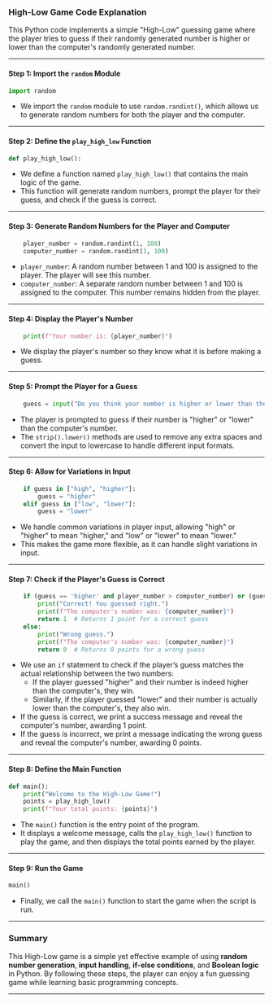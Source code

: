 
### High-Low Game Code Explanation

This Python code implements a simple "High-Low" guessing game where the player tries to guess if their randomly generated number is higher or lower than the computer's randomly generated number.

---

#### Step 1: Import the `random` Module
```python
import random
```
- We import the `random` module to use `random.randint()`, which allows us to generate random numbers for both the player and the computer.

---

#### Step 2: Define the `play_high_low` Function
```python
def play_high_low():
```
- We define a function named `play_high_low()` that contains the main logic of the game.
- This function will generate random numbers, prompt the player for their guess, and check if the guess is correct.

---

#### Step 3: Generate Random Numbers for the Player and Computer
```python
    player_number = random.randint(1, 100)
    computer_number = random.randint(1, 100)
```
- `player_number`: A random number between 1 and 100 is assigned to the player. The player will see this number.
- `computer_number`: A separate random number between 1 and 100 is assigned to the computer. This number remains hidden from the player.

---

#### Step 4: Display the Player's Number
```python
    print(f"Your number is: {player_number}")
```
- We display the player's number so they know what it is before making a guess.

---

#### Step 5: Prompt the Player for a Guess
```python
    guess = input("Do you think your number is higher or lower than the computer's number? (Type 'higher' or 'lower'): ").strip().lower()
```
- The player is prompted to guess if their number is "higher" or "lower" than the computer's number.
- The `strip().lower()` methods are used to remove any extra spaces and convert the input to lowercase to handle different input formats.

---

#### Step 6: Allow for Variations in Input
```python
    if guess in ["high", "higher"]:
        guess = "higher"
    elif guess in ["low", "lower"]:
        guess = "lower"
```
- We handle common variations in player input, allowing "high" or "higher" to mean "higher," and "low" or "lower" to mean "lower."
- This makes the game more flexible, as it can handle slight variations in input.

---

#### Step 7: Check if the Player's Guess is Correct
```python
    if (guess == 'higher' and player_number > computer_number) or (guess == 'lower' and player_number < computer_number):
        print("Correct! You guessed right.")
        print(f"The computer's number was: {computer_number}")
        return 1  # Returns 1 point for a correct guess
    else:
        print("Wrong guess.")
        print(f"The computer's number was: {computer_number}")
        return 0  # Returns 0 points for a wrong guess
```
- We use an `if` statement to check if the player’s guess matches the actual relationship between the two numbers:
  - If the player guessed "higher" and their number is indeed higher than the computer's, they win.
  - Similarly, if the player guessed "lower" and their number is actually lower than the computer's, they also win.
- If the guess is correct, we print a success message and reveal the computer's number, awarding 1 point.
- If the guess is incorrect, we print a message indicating the wrong guess and reveal the computer's number, awarding 0 points.

---

#### Step 8: Define the Main Function
```python
def main():
    print("Welcome to the High-Low Game!")
    points = play_high_low()
    print(f"Your total points: {points}")
```
- The `main()` function is the entry point of the program.
- It displays a welcome message, calls the `play_high_low()` function to play the game, and then displays the total points earned by the player.

---

#### Step 9: Run the Game
```python
main()
```
- Finally, we call the `main()` function to start the game when the script is run.

---

### Summary

This High-Low game is a simple yet effective example of using **random number generation**, **input handling**, **if-else conditions**, and **Boolean logic** in Python. By following these steps, the player can enjoy a fun guessing game while learning basic programming concepts.

---

